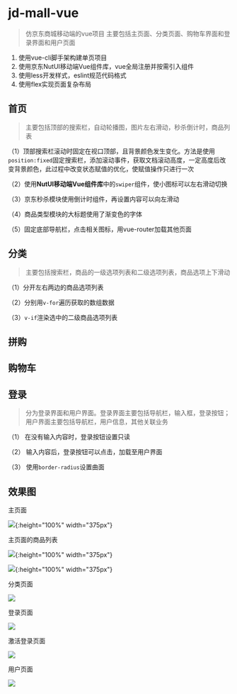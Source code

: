# jd-mall-vue

>仿京东商城移动端的vue项目
主要包括主页面、分类页面、购物车界面和登录界面和用户页面
1. 使用vue-cli脚手架构建单页项目
2. 使用京东NutUI移动端Vue组件库，vue全局注册并按需引入组件
3. 使用less开发样式，eslint规范代码格式
4. 使用flex实现页面复杂布局

## 首页
>主要包括顶部的搜索栏，自动轮播图，图片左右滑动，秒杀倒计时，商品列表

（1）顶部搜索栏滚动时固定在视口顶部，且背景颜色发生变化。方法是使用`position:fixed`固定搜索栏，添加滚动事件，获取文档滚动高度，一定高度后改变背景颜色，此过程中改变状态赋值的优化，使赋值操作只进行一次

（2）使用**NutUI移动端Vue组件库**中的`swiper`组件，使小图标可以左右滑动切换

（3）京东秒杀模块使用倒计时组件，再设置内容可以向左滑动

（4）商品类型模块的大标题使用了渐变色的字体

（5）固定底部导航栏，点击相关图标，用vue-router加载其他页面

## 分类
>主要包括搜索栏，商品的一级选项列表和二级选项列表，商品选项上下滑动

（1）分开左右两边的商品选项列表

（2）分别用`v-for`遍历获取的数组数据

（3）`v-if`渲染选中的二级商品选项列表

## 拼购

## 购物车
>
## 登录
>分为登录界面和用户界面。登录界面主要包括导航栏，输入框，登录按钮；用户界面主要包括导航栏，用户信息，其他关联业务

（1）  在没有输入内容时，登录按钮设置只读

（2） 输入内容后，登录按钮可以点击，加载至用户界面

（3） 使用`border-radius`设置曲面
## 效果图
主页面

![](https://github.com/rrbetsy/jd-mall-vue/raw/master/images/index.jpg?raw=true){:height="100%" width="375px"}

主页面的商品列表

![](https://github.com/rrbetsy/jd-mall-vue/raw/master/images/shopInfo-page.jpg?raw=true){:height="100%" width="375px"}

![](https://github.com/rrbetsy/jd-mall-vue/raw/master/images/shopInfo.jpg?raw=true){:height="100%" width="375px"}

分类页面

![](https://github.com/rrbetsy/jd-mall-vue/raw/master/images/category-page.jpg?raw=true)

登录页面

![](https://github.com/rrbetsy/jd-mall-vue/raw/master/images/login-page.jpg?raw=true)

激活登录页面

![](https://github.com/rrbetsy/jd-mall-vue/raw/master/images/login-light.jpg?raw=true)

用户页面

![](https://github.com/rrbetsy/jd-mall-vue/raw/master/images/user-page.jpg?raw=true)
